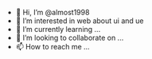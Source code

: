 - 👋 Hi, I’m @almost1998
- 👀 I’m interested in web about ui and ue
- 🌱 I’m currently learning ...
- 💞️ I’m looking to collaborate on ...
- 📫 How to reach me ...

<!---
almost1998/almost1998 is a ✨ special ✨ repository because its `README.md` (this file) appears on your GitHub profile.
You can click the Preview link to take a look at your changes.
--->
